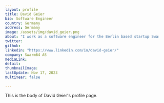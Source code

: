 ```yaml
---
layout: profile
title: David Geier
bio: Software Engineer
country: Germany
address: Germany
image: /assets/img/david_geier.png
about: "I work as a software engineer for the Berlin based startup Swarm64. In my spare time I program demos as a member of the demo-group Brain Control. In case you don’t know what I’m talking about check out the demoscene."
twitter:
github:
linkedin: "https://www.linkedin.com/in/david-geier/"
company: Swarm64 AS
mediaLink: 
detail: 
thumbnailImage:
lastUpdate: Nov 17, 2023
multiYear: false

---
```


This is the body of David Geier's profile page.
